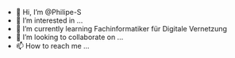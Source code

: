 - 👋 Hi, I’m @Philipe-S
- 👀 I’m interested in ...
- 🌱 I’m currently learning Fachinformatiker für Digitale Vernetzung
- 💞️ I’m looking to collaborate on ...
- 📫 How to reach me ...

<!---
Philipe-S/Philipe-S is a ✨ special ✨ repository because its `README.md` (this file) appears on your GitHub profile.
You can click the Preview link to take a look at your changes.
--->
